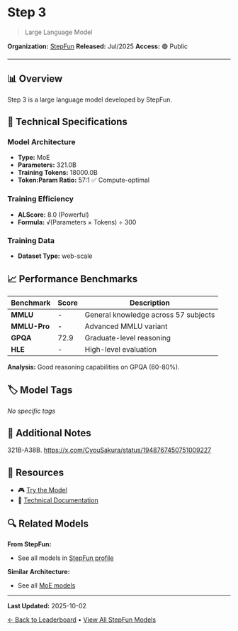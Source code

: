 # Step 3

> Large Language Model

**Organization:** [StepFun](../../labs/stepfun.md)
**Released:** Jul/2025
**Access:** 🟢 Public

---

## 📊 Overview

Step 3 is a large language model developed by StepFun.

## 🔧 Technical Specifications

### Model Architecture
- **Type:** MoE
- **Parameters:** 321.0B
- **Training Tokens:** 18000.0B
- **Token:Param Ratio:** 57:1 ✅ Compute-optimal

### Training Efficiency
- **ALScore:** 8.0 (Powerful)
- **Formula:** √(Parameters × Tokens) ÷ 300

### Training Data
- **Dataset Type:** web-scale

## 📈 Performance Benchmarks

| Benchmark | Score | Description |
|-----------|-------|-------------|
| **MMLU** | - | General knowledge across 57 subjects |
| **MMLU-Pro** | - | Advanced MMLU variant |
| **GPQA** | 72.9 | Graduate-level reasoning |
| **HLE** | - | High-level evaluation |

**Analysis:** Good reasoning capabilities on GPQA (60-80%).

## 🏷️ Model Tags

_No specific tags_

## 📝 Additional Notes

321B-A38B. https://x.com/CyouSakura/status/1948767450751009227

## 🔗 Resources

- 🎮 [Try the Model](https://www.stepfun.com/)
- 📄 [Technical Documentation](https://github.com/stepfun-ai/Step3/blob/main/Step3-Sys-Tech-Report.pdf)

## 🔍 Related Models

**From StepFun:**
- See all models in [StepFun profile](../../labs/stepfun.md)

**Similar Architecture:**
- See all [MoE models](../../architectures/moe.md)

---

**Last Updated:** 2025-10-02

[← Back to Leaderboard](../../README.md) • [View All StepFun Models](../../labs/stepfun.md)
